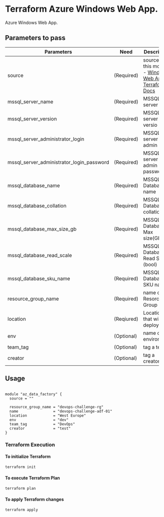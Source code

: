 # Terraform Azure Windows Web App.

Azure Windows Web App.

## Parameters to pass

| Parameters | Need | Description
| ------ | ------ | ------ |
source |(Required)|source of this module - [Windows Web App Terraform Docs](https://registry.terraform.io/providers/hashicorp/azurerm/latest/docs/resources/windows_web_app)
mssql_server_name|(Required)|MSSQL server name
mssql_server_version|(Required)|MSSQL server versio
mssql_server_administrator_login|(Required)|MSSQL server admin login
mssql_server_administrator_login_password|(Required)|MSSQL server admin password
mssql_database_name|(Required)|MSSQL Database name
mssql_database_collation|(Required)|MSSQL Database collation
mssql_database_max_size_gb|(Required)|MSSQL Database Max size(GB)
mssql_database_read_scale|(Required)|MSSQL Database Read Scale (bool)
mssql_database_sku_name|(Required)|MSSQL Database SKU name
resource_group_name|(Required)|name of the Resorce Group
location|(Reqiured)|Location that will be deployed
env|(Optional)|name of the environment
team_tag|(Optional)|tag a team
creator|(Optional)|tag a creator

## Usage

```t

module "az_data_factory" {
  source = ""

  resource_group_name = "devops-challenge-rg"
  name                = "devops-challenge-adf-01"
  location            = "West Europe"
  env                 = "dev"
  team_tag            = "DevOps"
  creator             = "test"
}

```

### Terraform Execution

#### To initialize Terraform

```sh
terraform init
```

#### To execute Terraform Plan

```sh
terraform plan
```

#### To apply Terraform changes

```sh
terraform apply
```
